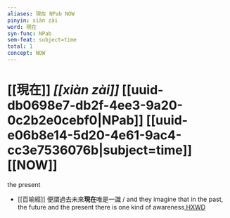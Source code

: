 ```yaml
---
aliases: 現在 NPab NOW
pinyin: xiàn zài
word: 現在
syn-func: NPab
sem-feat: subject=time
total: 1
concept: NOW 
---
```

# [[現在]] *[[xiàn zài]]*  [[uuid-db0698e7-db2f-4ee3-9a20-0c2b2e0cebf0|NPab]] [[uuid-e06b8e14-5d20-4e61-9ac4-cc3e7536076b|subject=time]] [[NOW]]
the present
 - [[百喻經]] 便謂過去未來**現在**唯是一識 / and they imagine that in the past, the future and the present there is one kind of awareness,[HXWD](https://hxwd.org/textview.html?location=KR6b0066_T_003-0552b.13)
